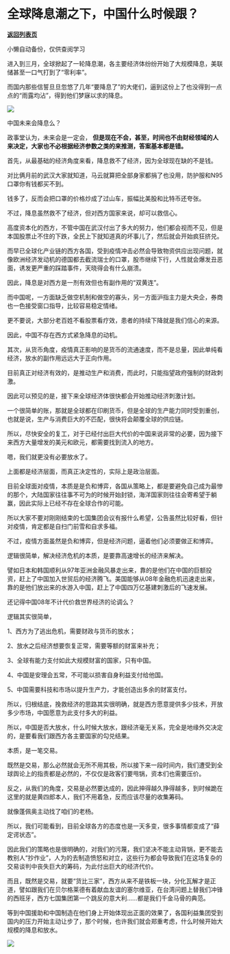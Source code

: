 # 全球降息潮之下，中国什么时候跟？

[**返回列表页**](/gzh/政事堂2019)

小懒自动备份，仅供查阅学习

进入到三月，全球掀起了一轮降息潮，各主要经济体纷纷开始了大规模降息，美联储甚至一口气打到了“零利率”。

  

而国内那些信誓旦旦忽悠了几年“要降息了”的大佬们，逼到这份上了也没得到一点点的“雨露均沾”，得到他们梦寐以求的降息。

  

![](https://mmbiz.qpic.cn/mmbiz_jpg/rxhS23yu8cNTR1ib4E6MRgyB2DCCxCWp9iasnq1TWNtYc13XbKCsROseFMpRG1fWrnkYKpVBibbqljqCsicOIJbxmg/640?wx_fmt=jpeg)

  

中国未来会降息么？  

  

政事堂认为，未来会是一定会， **但是现在不会，甚至，时间也不由财经领域的人来决定，大家也不必根据经济参数之类的来推测，答案基本都是错。**

  

首先，从最基础的经济角度来看，降息救不了经济，因为全球现在缺的不是钱。

  

对比俩月前的武汉大家就知道，马云就算把全部身家都捐了也没用，防护服和N95口罩你有钱都买不到。

  

钱多了，反而会把口罩的价格炒成了过山车，振幅比美股和比特币还夸张。

  

不过，降息虽然救不了经济，但对西方国家来说，却可以救信心。

  

高度资本化的西方，不管中国在武汉付出了多大的努力，他们都会视而不见，但是本国股票止不住的下跌，全民上下就知道真的坏事儿了，然后就会开始疯狂挤兑。

  

而早已全球化产业链的西方各国，受到疫情冲击必然会导致物资供应出现问题，就像欧洲经济发动机的德国都去截流瑞士的口罩，股市继续下行，人性就会爆发丑恶面，诱发更严重的踩踏事件，天晓得会有什么崩溃。

  

因此，降息是对西方是一剂有效但也有副作用的“双黄连”。

  

而中国呢，一方面缺乏做空机制和做空的寡头，另一方面沪指主力是大央企，券商也一色接受窗口指导，比较容易稳定情绪。

  

更不要说，大部分老百姓不看股票看疗效，患者的持续下降就是我们信心的来源。  

  

因此，中国不存在西方式紧急降息的动机。

  

  

其次，从货币角度，疫情真正影响的是货币的流通速度，而不是总量，因此单纯看经济，放水的副作用远远大于正向作用。

  

目前真正对经济有效的，是推动生产和消费，而此时，只能指望政府强制的财政刺激。

  

因此可以预见的是，接下来全球经济体很快都会开始推动经济刺激计划。  

  

一个很简单的账，那就是全球都在印刷货币，但是全球的生产能力同时受到重创，也就是说，生产与消费巨大的不匹配，很快将会颠覆全球的供应链。  

  

所以，尽快安全的复工，对于已经付出巨大代价的中国来说非常的必要，因为接下来西方大量增发的美元和欧元，都需要找到流入的地方。

  

嗯，我们就更没有必要放水了。  

  

  

上面都是经济层面，而真正决定性的，实际上是政治层面。

  

目前全球面对疫情，本质是是负和博弈，各国从策略上，都是要避免自己成为最惨的那个，大陆国家往往事不可为的时候开始封锁，海洋国家则往往会寄希望于躺赢，因此实际上已经不存在全球合作的可能。

  

所以大家不要对刚刚结束的七国集团会议有报什么希望，公告虽然比较好看，但针对疫情，肯定都是自扫门前雪和自求多福。

  

不过，疫情方面虽然是负和博弈，但是经济问题，逼着他们必须要做正和博弈。  

  

逻辑很简单，解决经济危机的本质，是要靠高速增长的经济来解决。  

  

譬如日本和韩国顺利从97年亚洲金融风暴走出来，靠的是他们在中国的巨额投资，赶上了中国加入世贸后的经济腾飞。美国能够从08年金融危机迅速走出来，靠的是他们放出来的水游入中国，赶上了中国四万亿基建刺激后的飞速发展。  

  

还记得中国08年不计代价救世界经济的论调么？

  

逻辑其实很简单，  

  

1、西方为了逃出危机，需要财政与货币的放水；

2、放水之后经济想要恢复正常，需要等额的财富来补充；

3、全球有能力支付如此大规模财富的国家，只有中国。

4、中国是安理会五常，不可能以损害自身利益支付给他国。  

5、中国需要科技和市场以提升生产力，才能创造出多余的财富支付。  

  

所以，归根结底，挽救经济的思路其实很明确，就是西方愿意提供多少技术，开放多少市场，中国愿意为此支付多大的利益。  

  

所以，中国是否大放水，什么时候大放水，跟经济毫无关系，完全是地缘外交决定的，是要看我们跟西方各主要国家的勾兑结果。

  

本质，是一笔交易。

  

既然是交易，那么必然就会无所不用其极，所以接下来一段时间内，我们遭受到全球舆论上的指责都是必然的，不仅仅是政客们要甩锅，资本们也需要压价。  

  

反之，从我们的角度，交易是必然要达成的，因此抻得越久挣得越多，到时候跪在这里的就是黄四郎本人，我们不用着急，反而应该尽量的收集筹码。

  

就像蓬佩奥主动找了咱们的老杨。

  

所以，我们可能看到，目前全球各方的态度也是一天多变，很多事情都变成了“薛定谔状态”。

  

因此我们的策略也是很明确的，对我们的污蔑，我们坚决不能主动背锅，更不能去教别人“抄作业”，人为的去制造愤怒和对立，这些行为都会导致我们在这场复杂的交易谈判中丧失巨大的筹码，为此付出巨大的经济代价。

  

而且，既然是交易，就要“货比三家”，西方从来不是铁板一块，分化瓦解才是正道，譬如跟我们在贝尔格莱德有着献血友谊的塞尔维亚，在台湾问题上替我们冲锋的西班牙，西方七国集团第一个跳反的意大利......都是我们千金马骨的典范。  

  

等到中国援助和中国制造在他们身上开始体现出正面的效果了，各国利益集团受到国内的压力开始主动让步了，那个时候，也许我们就会郑重考虑，什么时候开始大规模的降息和放水。  

  

![](https://mmbiz.qpic.cn/mmbiz_jpg/rxhS23yu8cPp0iaKAfe0ZsWfgGcY72o9Nror8TicrtnlDsqzY7y4Kum4fM3X0FMEGlbvm9HvZUiaETSnLt4DHNLbQ/640?wx_fmt=jpeg)

